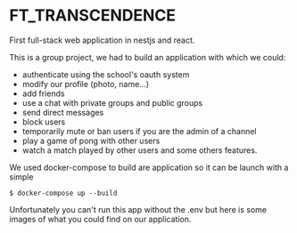 # FT_TRANSCENDENCE
First full-stack web application in nestjs and react.

This is a group project, we had to build an application with which we could:
- authenticate using the school's oauth system
- modify our profile (photo, name...)
- add friends
- use a chat with private groups and public groups
- send direct messages
- block users
- temporarily mute or ban users if you are the admin of a channel
- play a game of pong with other users
- watch a match played by other users
and some others features.

We used docker-compose to build are application so it can be launch with a simple 
```
$ docker-compose up --build
```
Unfortunately you can't run this app without the .env but here is some images of what you could find on our application.
